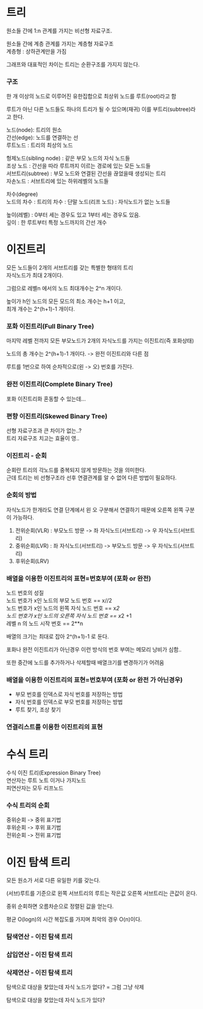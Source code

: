 # 트리
원소들 간에 1:n 관계를 가지는 비선형 자료구조.

원소들 간에 계층 관계를 가지는 계층형 자료구조<br>
계층형 : 상하관계만을 가짐

그래프와 대표적인 차이는 트리는 순환구조를 가지지 않는다.

### 구조
한 개 이상의 노드로 이루어진 유한집합으로 최상위 노드를 루트(root)라고 함

루트가 아닌 다른 노드들도 하나의 트리가 될 수 있으며(재귀) 이를 부트리(subtree)라고 한다.

노드(node): 트리의 원소<br>
간선(edge): 노드를 연결하는 선<br>
루트노드 : 트리의 최상의 노드

헝제노드(sibling node) : 같은 부모 노드의 자식 노드들<br>
조상 노드 : 간선을 따라 루트까지 이르는 경로에 있는 모든 노드들<br>
서브트리(subtree) : 부모 노드와 연결된 간선을 끊었을때 생성되는 트리<br>
자손노드 : 서브트리에 있는 하위레벨의 노드들<br>

차수(degree)<br>
노드의 차수 :
트리의 차수 :
단말 노드(리프 노드) : 자식노드가 없는 노드들

높이(레벨) : 0부터 세는 경우도 있고 1부터 세는 경우도 있음.<br>
깊이 : 한 루트부터 특정 노드까지의 간선 개수<br>

# 이진트리
모든 노드들이 2개의 서브트리를 갖는 특별한 형태의 트리<br>
자식노드가 최대 2개이다.

그럼으로 레벨n 에서의 노드 최대개수는 2^n 개이다.

높이가 h인 노드의 모든 모드의 최소 개수는 h+1 이고,<br>
최개 개수는 2^(h+1)-1 개이다.

### 포화 이진트리(Full Binary Tree)
마지막 레벨 전까지 모든 부모노드가 2개의 자식노드를 가지는 이진트리(즉 포화상태)

노드의 총 개수는 2^(h+1)-1 개이다. -> 완전 이진트리와 다른 점

루트를 1번으로 하여 순차적으로(왼 -> 오) 번호를 가진다.

### 완전 이진트리(Complete Binary Tree)
포화 이진트리화 혼동할 수 있는데...

### 편향 이진트리(Skewed Binary Tree)
선형 자료구조과 큰 차이가 없는..?<br>
트리 자료구조 치고는 효율이 영..

### 이진트리 - 순회
순회란 트리의 각노드를 중복되지 않게 방문하는 것을 의미한다.<br>
근데 트리는 비 선형구조라 선후 연결관계를 알 수 없어 다른 방법이 필요하다.

### 순회의 방법
자식노드가 한개라도 연결 단계에서 왼 오 구분해서 연결하기 때문에 오른쪽 왼쪽 구분이 가능하다.

1. 전위순회(VLR) : 부모노드 방문 -> 좌 자식노드(서브트리) -> 우 자식노드(서브트리)
2. 중위순회(LVR) : 좌 자식노드(서브트리) -> 부모노드 방문 -> 우 자식노드(서브트리)
3. 후위순회(LRV)

### 배열을 이용한 이진트리의 표현=번호부여 (포화 or 완전)
노드 번호의 성질<br>
노드 번호가 x인 노드의 부모 노드 번호 == x//2<br>
노드 번호가 x인 노드의 왼쪽 자식 노드 번호 == x*2<br>
노드 번호가 x인 노드의 오른쪽 자식 노드 번호 == x*2 +1<br>
레벨 n 의 노드 시작 번호 == 2**n<br>

배열의 크기는 최대로 잡아 2^(h+1)-1 로 둔다.

포화나 완전 이진트리가 아닌경우 이런 방식의 번호 부여는 메모리 낭비가 심함..

또한 중간에 노드를 추가하거나 삭제할때 배열크기를 변경하기가 어려움

### 배열을 이용한 이진트리의 표현=번호부여 (포화 or 완전 가 아닌경우)
- 부모 번호를 인덱스로 자식 번호를 저장하는 방법
- 자식 번호를 인덱스로 부모 번호를 저장하는 방법
- 루트 찾기, 조상 찾기

### 연결리스트를 이용한 이진트리의 표현


# 수식 트리
수식 이진 트리(Expression Binary Tree)<br>
연산자는 루트 노트 이거나 가지노드<br>
피연산자는 모두 리프노드<br>

### 수식 트리의 순회
중위순회 -> 중위 표기법<br>
후위순회 -> 후위 표기법<br>
전위순회 -> 전위 표기법<br>

# 이진 탐색 트리
모든 원소가 서로 다른 유일한 키를 갖는다.

(서브)루트를 기준으로 왼쪽 서브트리의 루트는 작은값 오른쪽 서브트리는 큰값이 온다.

중위 순회하면 오름차순으로 정렬된 값을 얻는다.

평균 O(logn)의 시간 복잡도를 가지며 최악의 경우 O(n)이다.


### 탐색연산 - 이진 탐색 트리

### 삽입연산 - 이진 탐색 트리

### 삭제연산 - 이진 탐색 트리
탐색으로 대상을 찾았는데 자식 노드가 없다? = 그럼 그냥 삭제

탐색으로 대상을 찾았는데 자식 노드가 있다?<br>


